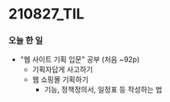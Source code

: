 # 210827_TIL

### 오늘 한 일

* "웹 사이트 기획 입문" 공부 (처음 ~92p)
  - 기획자답게 사고하기
  - 웹 쇼핑몰 기획하기
    - 기능, 정책정의서, 일정표 등 작성하는 법